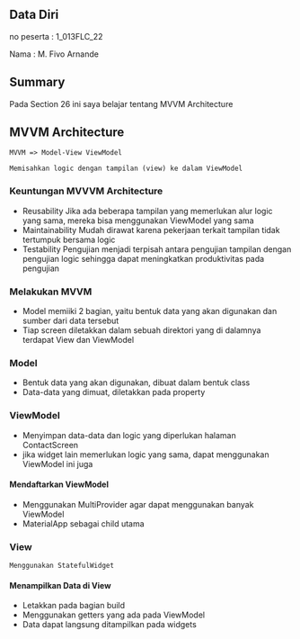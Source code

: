 ## Data Diri

no peserta : 1_013FLC_22

Nama : M. Fivo Arnande

## Summary
Pada Section 26 ini saya belajar tentang MVVM Architecture

## MVVM Architecture
    MVVM => Model-View ViewModel

    Memisahkan logic dengan tampilan (view) ke dalam ViewModel
### Keuntungan MVVVM Architecture
* Reusability
    Jika ada beberapa tampilan yang memerlukan alur logic yang sama, mereka bisa menggunakan ViewModel yang sama
* Maintainability
    Mudah dirawat karena pekerjaan terkait tampilan tidak tertumpuk bersama logic
* Testability
    Pengujian menjadi terpisah antara pengujian tampilan dengan pengujian logic sehingga dapat meningkatkan produktivitas pada pengujian
### Melakukan MVVM
* Model memiiki 2 bagian, yaitu bentuk data yang akan digunakan dan sumber dari data tersebut
* Tiap screen diletakkan dalam sebuah direktori yang di dalamnya terdapat View dan ViewModel
### Model
* Bentuk data yang akan digunakan, dibuat dalam bentuk class
* Data-data yang dimuat, diletakkan pada property
### ViewModel
* Menyimpan data-data dan logic yang diperlukan halaman ContactScreen
* jika widget lain memerlukan logic yang sama, dapat menggunakan ViewModel ini juga
#### Mendaftarkan ViewModel
* Menggunakan MultiProvider agar dapat menggunakan banyak ViewModel
* MaterialApp sebagai child utama
### View
    Menggunakan StatefulWidget
#### Menampilkan Data di View
* Letakkan pada bagian build
* Menggunakan getters yang ada pada ViewModel
* Data dapat langsung ditampilkan pada widgets